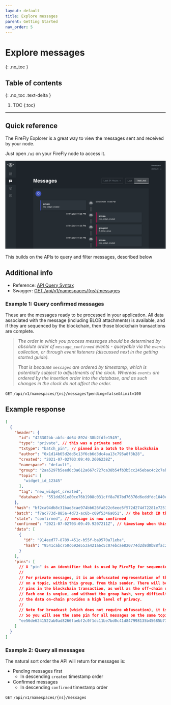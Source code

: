 ```yaml
---
layout: default
title: Explore messages
parent: Getting Started
nav_order: 5
---
```


# Explore messages
{: .no_toc }

## Table of contents
{: .no_toc .text-delta }

1. TOC
{:toc}

---

## Quick reference

The FireFly Explorer is a great way to view the messages sent and received by your node.

Just open `/ui` on your FireFly node to access it.

![Explore Messages](../images/message_view.png)

This builds on the APIs to query and filter messages, described below

## Additional info

- Reference: [API Query Syntax](/firefly/reference/api_query_syntax.html)
- Swagger: [GET /api/v1/namespaces/{ns}/messages](/firefly/swagger/swagger.html#/default/getMsgs)

### Example 1: Query confirmed messages

These are the messages ready to be processed in your application.
All data associated with the message (including BLOB attachments) is available,
and if they are sequenced by the blockchain, then those blockchain transactions
are complete.

> _The order in which you process messages should be determined by absolute
> order of `message_confirmed` events - queryable via the `events` collection, or
> through event listeners (discussed next in the getting started guide)._
> 
> _That is because `messages` are ordered by timestamp,
> which is potentially subject to adjustments of the clock.
> Whereas `events` are ordered by the insertion order into the database, and as such
> changes in the clock do not affect the order._

`GET` `/api/v1/namespaces/{ns}/messages?pending=false&limit=100`

## Example response

```json
[
  {
    "header": {
      "id": "423302bb-abfc-4d64-892d-38b2fdfe1549",
      "type": "private", // this was a private send
      "txtype": "batch_pin", // pinned in a batch to the blockchain
      "author": "0x1d14b65d2dd5c13f6cb6d3dc4aa13c795a8f3b28",
      "created": "2021-07-02T03:09:40.2606238Z",
      "namespace": "default",
      "group": "2aa5297b5eed0c3a612a667c727ca38b54fb3b5cc245ebac4c2c7abe490bdf6c", // sent to this group
      "topic": [
        "widget_id_12345"
      ],
      "tag": "new_widget_created",
      "datahash": "551dd261e80ce76b1908c031cff8a707bd76376d6eddfdc1040c2ed6481ec8dd"
    },
    "hash": "bf2ca94db8c31bae3cae974bb626fa822c6eee5f572d274d72281e72537b30b3",
    "batch": "f7ac773d-885a-4d73-ac6b-c09f5346a051", // the batch ID that pinned this message to the chain
    "state": "confirmed", // message is now confirmed
    "confirmed": "2021-07-02T03:09:49.9207211Z", // timestamp when this node confirmed the message
    "data": [
      {
        "id": "914eed77-8789-451c-b55f-ba9570a71eba",
        "hash": "9541cabc750c692e553a421a6c5c07ebcae820774d2d8d0b88fac2a231c10bf2"
      }
    ],
    "pins": [
      // A "pin" is an identifier that is used by FireFly for sequencing messages.
      //
      // For private messages, it is an obfuscated representation of the sequence of this message,
      // on a topic, within this group, from this sender. There will be one pin per topic. You will find these
      // pins in the blockchain transaction, as well as the off-chain data.
      // Each one is unqiue, and without the group hash, very difficult to correlate - meaning
      // the data on-chain provides a high level of privacy.
      //
      // Note for broadcast (which does not require obfuscation), it is simply a hash of the topic.
      // So you will see the same pin for all messages on the same topic.
      "ee56de6241522ab0ad8266faebf2c0f1dc11be7bd0c41d847998135b45685b77"
    ]
  }
]
```

### Example 2: Query all messages

The natural sort order the API will return for messages is:
- Pending messages first
  - In descending `created` timestamp order
- Confirmed messages
  - In descending `confirmed` timestamp order

`GET` `/api/v1/namespaces/{ns}/messages`

